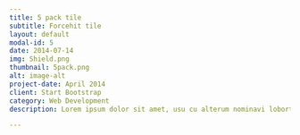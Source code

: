 ```yaml
---
title: 5 pack tile
subtitle: Forcehit tile
layout: default
modal-id: 5
date: 2014-07-14
img: Shield.png
thumbnail: 5pack.png
alt: image-alt
project-date: April 2014
client: Start Bootstrap
category: Web Development
description: Lorem ipsum dolor sit amet, usu cu alterum nominavi lobortis. At duo novum diceret. Tantas apeirian vix et, usu sanctus postulant inciderint ut, populo diceret necessitatibus in vim. Cu eum dicam feugiat noluisse.

---
```

